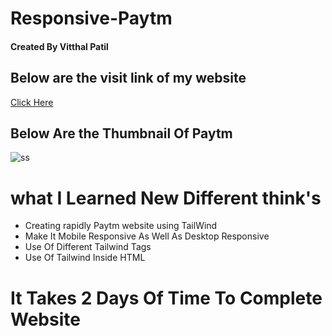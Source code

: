 # Responsive-Paytm <br/>
#### Created By Vitthal Patil <br/>
## Below are the visit link of my website <br/>
[Click Here](https://vitthalpatil0806.github.io/Responsive-Paytm/) <br/>
## Below Are the Thumbnail Of Paytm <br/>
![ss](https://github.com/VitthalPatil0806/Responsive-Paytm/blob/master/paytm%20ss.png) <br/>
# what I Learned New Different think's <br/>
* Creating rapidly Paytm website using TailWind <br/>
* Make It Mobile Responsive As Well As Desktop Responsive <br/>
* Use Of Different Tailwind Tags <br/>
* Use Of Tailwind Inside HTML <br/>
# It Takes 2 Days Of Time To Complete Website <br/>
